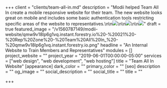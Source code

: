 +++
client = "clients/team-all-in.md"
description = "Modii helped Team All In create a mobile responsive website for their team. The new website looks great on mobile and includes some basic authentication tools restricting specific areas of the website to representatives.\n\n![](https://res.cloudinary.com/modii/w_1000,q_60,f_auto/v1560787607/modii-website/teamallin.net%20-%20025%20-%20Rep%20Zone%20-%20Team%20All%20In%20-%20teamallin.net.png)\n\n![](https://res.cloudinary.com/modii/w_1000,q_60,f_auto/v1560787554/modii-website/qmw9v18lp6g1vq.instant.forestry.io%20-%20021%20-%20Rep%20Zone%20-%20Team%20All%20In_%20-%20qmw9v18lp6g1vq.instant.forestry-1.io.png)\n\n![](https://res.cloudinary.com/modii/w_1000,q_60,f_auto/v1560787533/modii-website/teamallin.net%20-%20023%20-%20Member%20Benefits%20-%20Team%20All%20In%20-%20teamallin.net.png)"
draft = true
featured_image = "/v1560787149/modii-website/qmw9v18lp6g1vq.instant.forestry.io%20-%20021%20-%20Rep%20Zone%20-%20Team%20All%20In_%20-%20qmw9v18lp6g1vq.instant.forestry.io.png"
headline = "An Internal Website to Train Members and Representatives"
modules = []
project_website = ""
project_year = "2019-06-01T00:00:00-05:00"
services = ["web design", "web development", "web hosting"]
title = "Team All In Website"
[appearance]
dark_color = ""
primary_color = ""
[seo]
description = ""
og_image = ""
social_description = ""
social_title = ""
title = ""

+++
